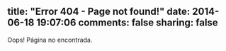 title: "Error 404 - Page not found!"
date: 2014-06-18 19:07:06
comments: false
sharing: false
---

Oops! Página no encontrada.